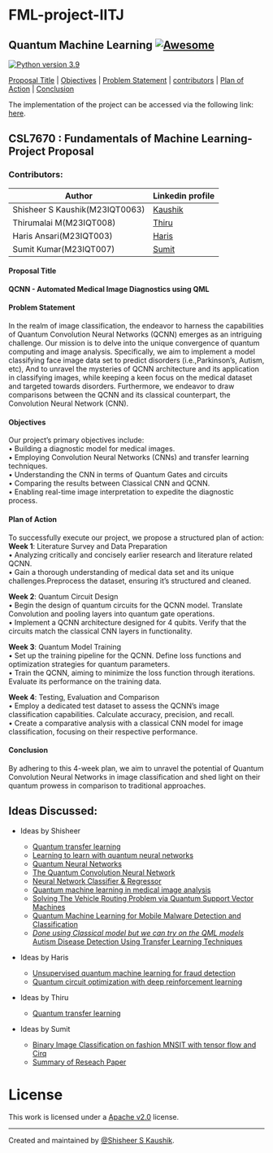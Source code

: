 # FML-project-IITJ
## Quantum Machine Learning [![Awesome](https://cdn.rawgit.com/sindresorhus/awesome/d7305f38d29fed78fa85652e3a63e154dd8e8829/media/badge.svg)](https://github.com/sindresorhus/awesome)

[![Python version 3.9](https://img.shields.io/badge/python-v3.9-brightgreen)](https://docs.python.org/3/whatsnew/3.9.html)


[Proposal Title](#proposal-title) | [Objectives](Objectives) | [Problem Statement](#problem-statement) | [contributors](#contributors) | [Plan of Action](#plan-of-action) | [Conclusion](#conclusion)

The implementation of the project can be accessed via the following link: [here](austism).

## CSL7670 : Fundamentals of Machine Learning-Project Proposal
### Contributors:

| Author           | Linkedin profile                                 |
|------------------|-------------------------------------------------|
| Shisheer S Kaushik(M23IQT0063) | [Kaushik](https://www.linkedin.com/in/shisheerkaushik24/) | 
| Thirumalai M(M23IQT008)| [Thiru](https://www.linkedin.com/in/m-thirumalai/?originalSubdomain=in)| 
| Haris Ansari(M23IQT003)| [Haris](https://www.linkedin.com/in/haris-ansari-647861176/?originalSubdomain=in)| 
| Sumit Kumar(M23IQT007) | [Sumit](https://www.linkedin.com/in/sumit-kumar-690869195/) |                                                          

#### Proposal Title

**QCNN - Automated Medical Image Diagnostics using QML**

#### Problem Statement

In the realm of image classification, the endeavor to harness the capabilities of Quantum Convolution Neural
Networks (QCNN) emerges as an intriguing challenge. Our mission is to delve into the unique convergence of
quantum computing and image analysis. Specifically, we aim to implement a model classifying face image
data set to predict disorders (i.e.,Parkinson’s, Autism, etc), And to unravel the mysteries of QCNN
architecture and its application in classifying images, while keeping a keen focus on the medical dataset and
targeted towards disorders. Furthermore, we endeavor to draw comparisons between the QCNN and its
classical counterpart, the Convolution Neural Network (CNN).<br>

#### Objectives

Our project’s primary objectives include:<br>
• Building a diagnostic model for medical images.<br>
• Employing Convolution Neural Networks (CNNs) and transfer learning techniques.<br>
• Understanding the CNN in terms of Quantum Gates and circuits<br>
• Comparing the results between Classical CNN and QCNN.<br>
• Enabling real-time image interpretation to expedite the diagnostic process.<br>

#### Plan of Action

To successfully execute our project, we propose a structured plan of action:<br>
**Week 1**: Literature Survey and Data Preparation<br>
• Analyzing critically and concisely earlier research and literature related QCNN.<br>
• Gain a thorough understanding of medical data set and its unique challenges.Preprocess the dataset,
ensuring it’s structured and cleaned.<br>

**Week 2**: Quantum Circuit Design<br>
• Begin the design of quantum circuits for the QCNN model. Translate Convolution and pooling layers
into quantum gate operations.<br>
• Implement a QCNN architecture designed for 4 qubits. Verify that the circuits match the classical CNN
layers in functionality.<br>

**Week 3**: Quantum Model Training<br>
• Set up the training pipeline for the QCNN. Define loss functions and optimization strategies for
quantum parameters.<br>
• Train the QCNN, aiming to minimize the loss function through iterations. Evaluate its performance on
the training data.<br>

**Week 4**: Testing, Evaluation and Comparison<br>
• Employ a dedicated test dataset to assess the QCNN’s image classification capabilities. Calculate
accuracy, precision, and recall.<br>
• Create a comparative analysis with a classical CNN model for image classification, focusing on their
respective performance.<br>

#### Conclusion
By adhering to this 4-week plan, we aim to unravel the potential of Quantum Convolution Neural Networks
in image classification and shed light on their quantum prowess in comparison to traditional approaches.<br>

## Ideas Discussed:

<!-- MarkdownTOC depth=4 -->
  
- Ideas by Shisheer
    - [Quantum transfer learning](https://pennylane.ai/qml/demos/tutorial_quantum_transfer_learning)
    - [Learning to learn with quantum neural networks](https://pennylane.ai/qml/demos/learning2learn)
    - [Quantum Neural Networks](https://qiskit.org/ecosystem/machine-learning/tutorials/01_neural_networks.html)
    - [The Quantum Convolution Neural Network](https://qiskit.org/ecosystem/machine-learning/tutorials/11_quantum_convolutional_neural_networks.html)
    - [Neural Network Classifier & Regressor](https://qiskit.org/ecosystem/machine-learning/tutorials/02_neural_network_classifier_and_regressor.html)
    - [Quantum machine learning in medical image analysis](https://www.sciencedirect.com/science/article/pii/S0925231223000589)
    - [Solving The Vehicle Routing Problem via Quantum Support Vector Machines](https://inspirehep.net/literature/2686705)
    - [Quantum Machine Learning for Mobile Malware Detection and Classification](https://www.mdpi.com/2076-3417/12/23/12025#:~:text=The%20workflow%20of%20the%20proposed,provide%20explainability%20in%20terms%20of)
    - [*Done using Classical model but we can try on the QML models* Autism Disease Detection Using Transfer Learning Techniques](https://arxiv.org/ftp/arxiv/papers/2306/2306.00283.pdf)

- Ideas by Haris
    - [Unsupervised quantum machine learning for fraud detection](https://arxiv.org/abs/2208.01203)
    - [Quantum circuit optimization with deep reinforcement learning](https://arxiv.org/abs/2103.07585)
- Ideas by Thiru
    - [Quantum transfer learning](https://pennylane.ai/qml/demos/tutorial_quantum_transfer_learning)
- Ideas by Sumit
    - [Binary Image Classification on fashion MNSIT with tensor flow and Cirq](https://github.com/Jayshah25/Classification-on-Fashion-MNIST-with-TensorFlow-TensorFlow-Quantum-and-Cirq)
    - [Summary of Reseach Paper](prompt/summary_of_research_Autism.txt)

# License

This work is licensed under a [Apache v2.0](LICENSE) license.

<hr>

Created and maintained by [@Shisheer S Kaushik][1].

[1]: https://github.com/ShisheerKauhik24
